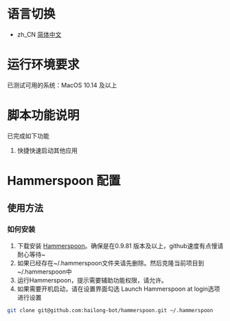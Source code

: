 # 语言切换

- zh_CN [简体中文](README.md)

# 运行环境要求
已测试可用的系统：MacOS 10.14 及以上

# 脚本功能说明

已完成如下功能
1. 快捷快速启动其他应用


# Hammerspoon 配置
## 使用方法
### 如何安装
1. 下载安装 [Hammerspoon](https://github.com/Hammerspoon/hammerspoon/releases)。确保是在0.9.81 版本及以上，github速度有点慢请耐心等待~
2. 如果已经存在~/.hammerspoon文件夹请先删除。然后克隆当前项目到~/.hammerspoon中
3. 运行Hammerspoon，提示需要辅助功能权限，请允许。
4. 如果需要开机启动，请在设置界面勾选 Launch Hammerspoon at login选项进行设置

```bash
git clone git@github.com:hailong-bot/hammerspoon.git ~/.hammerspoon
```